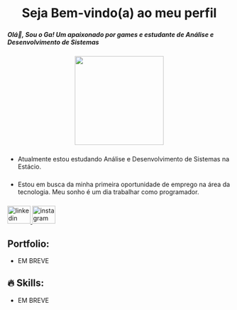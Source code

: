 <h1 align="center">Seja Bem-vindo(a) ao meu perfil</h1>

###

<h5 align="left">Olá👋, Sou o Ga! Um apaixonado por games e estudante de Análise e Desenvolvimento de Sistemas</h5>

###

<div align="center">
  <img height="200" src="https://www.gifcen.com/wp-content/uploads/2022/08/zoro-gif-7.gif"  />
</div>

###

- Atualmente estou estudando Análise e Desenvolvimento de Sistemas na Estácio.

###

- Estou em busca da minha primeira oportunidade de emprego na área da tecnologia. Meu sonho é um dia trabalhar como programador.

###

<div align="left">
  <a href="https://www.linkedin.com/in/gabriel-lemes-de-oliveira-b0494b192/" target="_blank">
    <img src="https://raw.githubusercontent.com/maurodesouza/profile-readme-generator/master/src/assets/icons/social/linkedin/default.svg" width="52" height="40" alt="linkedin logo"  />
  </a>
  <a href="https://www.instagram.com/g4hsp/" target="_blank">
    <img src="https://raw.githubusercontent.com/maurodesouza/profile-readme-generator/master/src/assets/icons/social/instagram/default.svg" width="52" height="40" alt="instagram logo"  />
  </a>
</div>

###

## Portfolio:
- EM BREVE
  
## 🔥 Skills:
- EM BREVE
